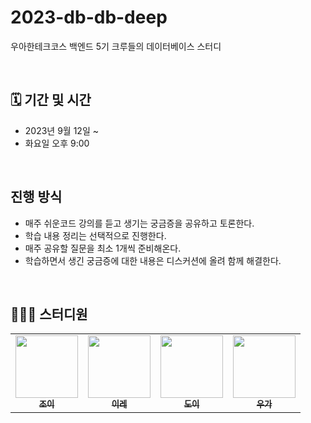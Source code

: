# 2023-db-db-deep
우아한테크코스 백엔드 5기 크루들의 데이터베이스 스터디

<br>

## 🗓️ 기간 및 시간
* 2023년 9월 12일 ~
* 화요일 오후 9:00

<br>

## 진행 방식
- 매주 쉬운코드 강의를 듣고 생기는 궁금증을 공유하고 토론한다.
- 학습 내용 정리는 선택적으로 진행한다.
- 매주 공유할 질문을 최소 1개씩 준비해온다.
- 학습하면서 생긴 궁금증에 대한 내용은 디스커션에 올려 함께 해결한다.  


<br>

## 👩🏻‍💻 스터디원
<table>
  <tr>
     <td align="center"><a href="https://github.com/yeonkkk"><img src="https://avatars.githubusercontent.com/u/88660886?v=4?v=4?s=100" width="100px;" alt=""/><br /><sub><b>조이</b></sub></a><br /></td>
    <td align="center"><a href="https://github.com/zillionme"><img src="https://avatars.githubusercontent.com/u/100172683?v=4?s=100" width="100px;" alt=""/><br /><sub><b>이레</b></sub></a><br /></td>
    <td align="center"><a href="https://github.com/yoondgu"><img src="https://avatars.githubusercontent.com/u/97426362?v=4?s=100" width="100px;" alt=""/><br /><sub><b>도이</b></sub></a><br /></td>
    <td align="center"><a href="https://github.com/wugawuga"><img src="https://avatars.githubusercontent.com/u/91244090?v=4?s=100" width="100px;" alt=""/><br /><sub><b>우가</b></sub></a><br /></td>
</tr>
</table>
